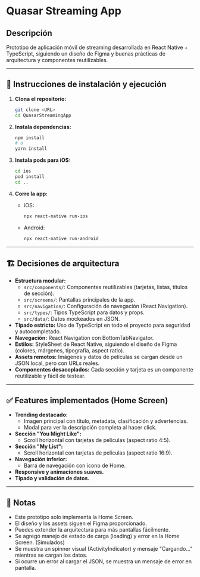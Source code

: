 # Quasar Streaming App

## Descripción

Prototipo de aplicación móvil de streaming desarrollada en React Native + TypeScript, siguiendo un diseño de Figma y buenas prácticas de arquitectura y componentes reutilizables.

---

## 🚀 Instrucciones de instalación y ejecución

1. **Clona el repositorio:**
   ```bash
   git clone <URL>
   cd QuasarStreamingApp
   ```

2. **Instala dependencias:**
   ```bash
   npm install
   # o
   yarn install
   ```

3. **Instala pods para iOS:**
   ```bash
   cd ios
   pod install
   cd ..
   ```

4. **Corre la app:**
   - iOS:
     ```bash
     npx react-native run-ios
     ```
   - Android:
     ```bash
     npx react-native run-android
     ```

---

## 🏗️ Decisiones de arquitectura

- **Estructura modular:**
  - `src/components/`: Componentes reutilizables (tarjetas, listas, títulos de sección).
  - `src/screens/`: Pantallas principales de la app.
  - `src/navigation/`: Configuración de navegación (React Navigation).
  - `src/types/`: Tipos TypeScript para datos y props.
  - `src/data/`: Datos mockeados en JSON.
- **Tipado estricto:** Uso de TypeScript en todo el proyecto para seguridad y autocompletado.
- **Navegación:** React Navigation con BottomTabNavigator.
- **Estilos:** StyleSheet de React Native, siguiendo el diseño de Figma (colores, márgenes, tipografía, aspect ratio).
- **Assets remotos:** Imágenes y datos de películas se cargan desde un JSON local, pero con URLs reales.
- **Componentes desacoplados:** Cada sección y tarjeta es un componente reutilizable y fácil de testear.

---

## ✅ Features implementados (Home Screen)

- **Trending destacado:**
  - Imagen principal con título, metadata, clasificación y advertencias.
  - Modal para ver la descripción completa al hacer click.
- **Sección "You Might Like":**
  - Scroll horizontal con tarjetas de películas (aspect ratio 4:5).
- **Sección "My List":**
  - Scroll horizontal con tarjetas de películas (aspect ratio 16:9).
- **Navegación inferior:**
  - Barra de navegación con ícono de Home.
- **Responsive y animaciones suaves.**
- **Tipado y validación de datos.**

---

## 📄 Notas
- Este prototipo solo implementa la Home Screen.
- El diseño y los assets siguen el Figma proporcionado.
- Puedes extender la arquitectura para más pantallas fácilmente.
- Se agregó manejo de estado de carga (loading) y error en la Home Screen. (Simulados)
- Se muestra un spinner visual (ActivityIndicator) y mensaje "Cargando..." mientras se cargan los datos.
- Si ocurre un error al cargar el JSON, se muestra un mensaje de error en pantalla.
